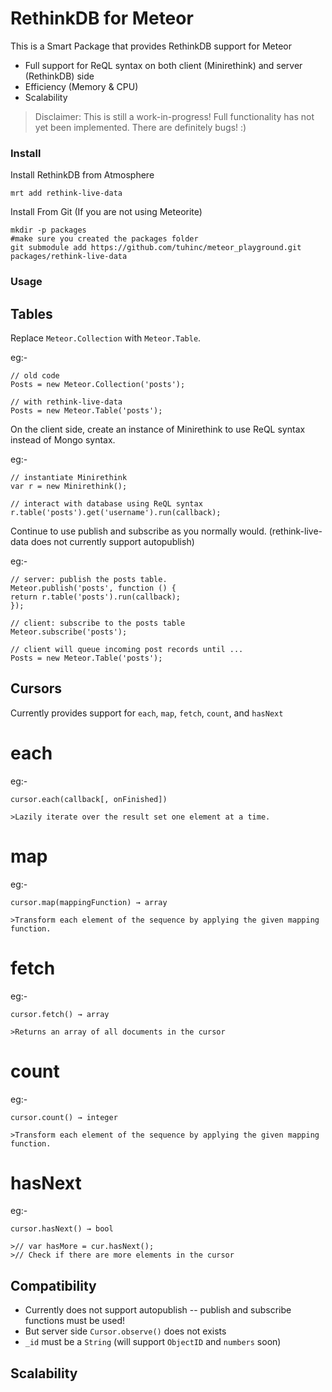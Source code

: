RethinkDB for Meteor 
=================

This is a Smart Package that provides RethinkDB support for Meteor

* Full support for ReQL syntax on both client (Minirethink) and server (RethinkDB) side
* Efficiency (Memory & CPU)
* Scalability

> Disclaimer: This is still a work-in-progress! Full functionality has not yet been implemented. There are definitely bugs! :)

### Install

Install RethinkDB from Atmosphere
    
    mrt add rethink-live-data

Install From Git (If you are not using Meteorite)

    mkdir -p packages
    #make sure you created the packages folder
    git submodule add https://github.com/tuhinc/meteor_playground.git packages/rethink-live-data

### Usage

## Tables

Replace `Meteor.Collection` with `Meteor.Table`.

eg:-

    // old code
    Posts = new Meteor.Collection('posts');

    // with rethink-live-data
    Posts = new Meteor.Table('posts');

On the client side, create an instance of Minirethink to use ReQL syntax instead of Mongo syntax.

eg:-

    // instantiate Minirethink
    var r = new Minirethink();
  
    // interact with database using ReQL syntax
    r.table('posts').get('username').run(callback);
  
Continue to use publish and subscribe as you normally would. (rethink-live-data does not currently support autopublish)

eg:-

    // server: publish the posts table.
    Meteor.publish('posts', function () {
    return r.table('posts').run(callback);
    });
  
    // client: subscribe to the posts table
    Meteor.subscribe('posts');
  
    // client will queue incoming post records until ...
    Posts = new Meteor.Table('posts');

## Cursors

Currently provides support for `each`, `map`, `fetch`, `count`, and `hasNext`

# each

eg:-

    cursor.each(callback[, onFinished])
  
    >Lazily iterate over the result set one element at a time.
  
# map

eg:-

    cursor.map(mappingFunction) → array
  
    >Transform each element of the sequence by applying the given mapping function.

# fetch

eg:-

    cursor.fetch() → array
  
    >Returns an array of all documents in the cursor

# count

eg:-

    cursor.count() → integer
  
    >Transform each element of the sequence by applying the given mapping function.
  
# hasNext

eg:-

    cursor.hasNext() → bool
  
    >// var hasMore = cur.hasNext();
    >// Check if there are more elements in the cursor



## Compatibility

* Currently does not support autopublish -- publish and subscribe functions must be used!
* But server side `Cursor.observe()` does not exists
* `_id` must be a `String` (will support `ObjectID` and `numbers` soon)

## Scalability

